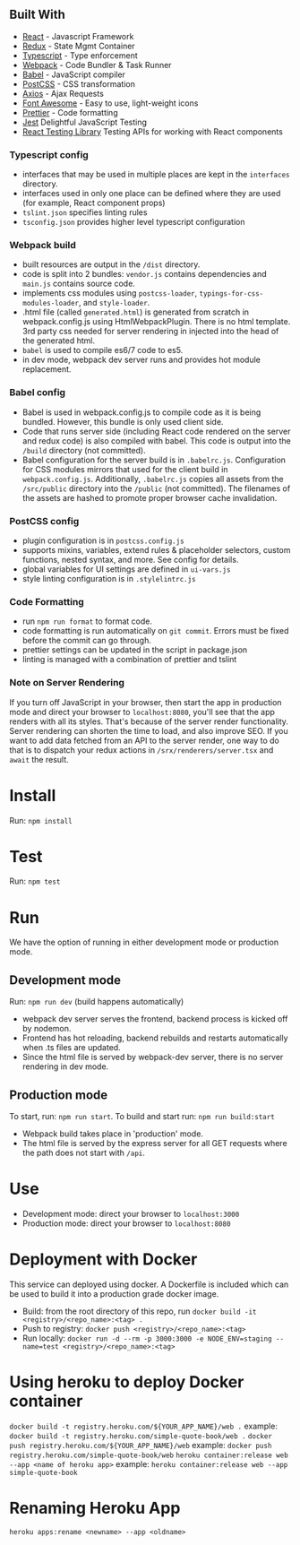 ## Built With

- [React](https://reactjs.org/docs/hello-world.html) - Javascript Framework
- [Redux](https://redux.js.org/) - State Mgmt Container
- [Typescript](http://www.typescriptlang.org/) - Type enforcement
- [Webpack](https://webpack.js.org/) - Code Bundler & Task Runner
- [Babel](https://babeljs.io/) - JavaScript compiler
- [PostCSS](https://postcss.org/) - CSS transformation
- [Axios](https://www.npmjs.com/package/axios) - Ajax Requests
- [Font Awesome](https://fontawesome.com/how-to-use/on-the-web/using-with/react) - Easy to use, light-weight icons
- [Prettier](https://prettier.io/) - Code formatting
- [Jest](https://jestjs.io/) Delightful JavaScript Testing
- [React Testing Library](https://testing-library.com/docs/react-testing-library/intro) Testing APIs for working with React components

### Typescript config

- interfaces that may be used in multiple places are kept in the `interfaces` directory.
- interfaces used in only one place can be defined where they are used (for example, React component props)
- `tslint.json` specifies linting rules
- `tsconfig.json` provides higher level typescript configuration

### Webpack build

- built resources are output in the `/dist` directory.
- code is split into 2 bundles: `vendor.js` contains dependencies and `main.js` contains source code.
- implements css modules using `postcss-loader`, `typings-for-css-modules-loader`, and `style-loader`.
- .html file (called `generated.html`) is generated from scratch in webpack.config.js using HtmlWebpackPlugin. There is no html template. 3rd party css needed for server rendering in injected into the head of the generated html.
- `babel` is used to compile es6/7 code to es5.
- in dev mode, webpack dev server runs and provides hot module replacement.

### Babel config

- Babel is used in webpack.config.js to compile code as it is being bundled. However, this bundle is only used client side.
- Code that runs server side (including React code rendered on the server and redux code) is also compiled with babel. This code is output into the `/build` directory (not committed).
- Babel configuration for the server build is in `.babelrc.js`. Configuration for CSS modules mirrors that used for the client build in `webpack.config.js`. Additionally, `.babelrc.js` copies all assets from the `/src/public` directory into the `/public` (not committed). The filenames of the assets are hashed to promote proper browser cache invalidation. 

### PostCSS config

- plugin configuration is in `postcss.config.js`
- supports mixins, variables, extend rules & placeholder selectors, custom functions, nested syntax, and more. See config for details.
- global variables for UI settings are defined in `ui-vars.js`
- style linting configuration is in `.stylelintrc.js`

### Code Formatting

- run `npm run format` to format code.
- code formatting is run automatically on `git commit`. Errors must be fixed before the commit can go through.
- prettier settings can be updated in the script in package.json
- linting is managed with a combination of prettier and tslint

### Note on Server Rendering

If you turn off JavaScript in your browser, then start the app in production mode and direct your browser to `localhost:8080`, you'll see that the app renders with all its styles. That's because of the server render functionality. Server rendering can shorten the time to load, and also improve SEO.
If you want to add data fetched from an API to the server render, one way to do that is to dispatch your redux actions in `/srx/renderers/server.tsx` and `await` the result.

# Install

Run: `npm install`

# Test

Run: `npm test`

# Run

We have the option of running in either development mode or production mode.

## Development mode

Run: `npm run dev` (build happens automatically)

- webpack dev server serves the frontend, backend process is kicked off by nodemon.
- Frontend has hot reloading, backend rebuilds and restarts automatically when .ts files are updated.
- Since the html file is served by webpack-dev server, there is no server rendering in dev mode.

## Production mode

To start, run: `npm run start`.
To build and start run: `npm run build:start`

- Webpack build takes place in 'production' mode.
- The html file is served by the express server for all GET requests where the path does not start with `/api`.

# Use

- Development mode: direct your browser to `localhost:3000`
- Production mode: direct your browser to `localhost:8080`

# Deployment with Docker

This service can deployed using docker. A Dockerfile is included which can be used to build it into a production grade docker image.

- Build: from the root directory of this repo, run `docker build -it <registry>/<repo_name>:<tag> .`
- Push to registry: `docker push <registry>/<repo_name>:<tag>`
- Run locally: `docker run -d --rm -p 3000:3000 -e NODE_ENV=staging --name=test <registry>/<repo_name>:<tag>`

# Using heroku to deploy Docker container

`docker build -t registry.heroku.com/${YOUR_APP_NAME}/web .`
example: `docker build -t registry.heroku.com/simple-quote-book/web .`
`docker push registry.heroku.com/${YOUR_APP_NAME}/web`
example: `docker push registry.heroku.com/simple-quote-book/web`
`heroku container:release web --app <name of heroku app>`
example: `heroku container:release web --app simple-quote-book`

# Renaming Heroku App
`heroku apps:rename <newname> --app <oldname>`